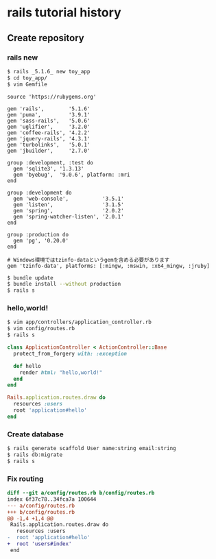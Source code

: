 # rails tutorial history

## Create repository

### rails new

```sh
$ rails _5.1.6_ new toy_app
$ cd toy_app/
$ vim Gemfile
```

```Gemfile
source 'https://rubygems.org'

gem 'rails',        '5.1.6'
gem 'puma',         '3.9.1'
gem 'sass-rails',   '5.0.6'
gem 'uglifier',     '3.2.0'
gem 'coffee-rails', '4.2.2'
gem 'jquery-rails', '4.3.1'
gem 'turbolinks',   '5.0.1'
gem 'jbuilder',     '2.7.0'

group :development, :test do
  gem 'sqlite3', '1.3.13'
  gem 'byebug',  '9.0.6', platform: :mri
end

group :development do
  gem 'web-console',           '3.5.1'
  gem 'listen',                '3.1.5'
  gem 'spring',                '2.0.2'
  gem 'spring-watcher-listen', '2.0.1'
end

group :production do
  gem 'pg', '0.20.0'
end

# Windows環境ではtzinfo-dataというgemを含める必要があります
gem 'tzinfo-data', platforms: [:mingw, :mswin, :x64_mingw, :jruby]
```

```sh
$ bundle update
$ bundle install --without production
$ rails s
```

### hello,world!

```sh
$ vim app/controllers/application_controller.rb 
$ vim config/routes.rb 
$ rails s
```

```app/controllers/application_controller.rb
class ApplicationController < ActionController::Base
  protect_from_forgery with: :exception

  def hello
    render html: "hello,world!"
  end
end
```

```config/routes.rb
Rails.application.routes.draw do
  resources :users
  root 'application#hello'
end
```

### Create database

```sh
$ rails generate scaffold User name:string email:string
$ rails db:migrate
$ rails s
```

### Fix routing

```diff
diff --git a/config/routes.rb b/config/routes.rb
index 6f37c78..34fca7a 100644
--- a/config/routes.rb
+++ b/config/routes.rb
@@ -1,4 +1,4 @@
 Rails.application.routes.draw do
   resources :users
-  root 'application#hello'
+  root 'users#index'
 end
```
